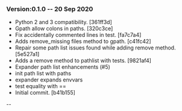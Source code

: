 ### Version:0.1.0 -- 20 Sep 2020

* Python 2 and 3 compatibility. [361ff3d]
* Gpath allow colons in paths. [320c3ce]
* Fix accidentally commented lines in test. [fa7c7a4]
* Adds remove_missing files method to gpath. [c41fc42]
* Repair some path list issues found while adding remove method. [5e527a1]
* Adds a remove method to pathlist with tests. [9821af4]
* Expander path list enhancements (#5)
* init path list with paths
* expander expands envvars
* test equality with ==
* Initial commit. [b41b155]

 
--